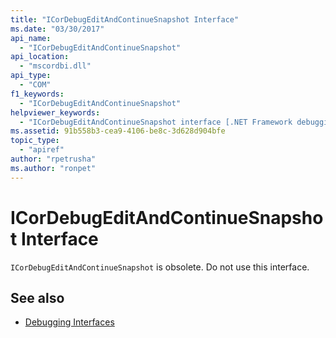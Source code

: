 ```yaml
---
title: "ICorDebugEditAndContinueSnapshot Interface"
ms.date: "03/30/2017"
api_name: 
  - "ICorDebugEditAndContinueSnapshot"
api_location: 
  - "mscordbi.dll"
api_type: 
  - "COM"
f1_keywords: 
  - "ICorDebugEditAndContinueSnapshot"
helpviewer_keywords: 
  - "ICorDebugEditAndContinueSnapshot interface [.NET Framework debugging]"
ms.assetid: 91b558b3-cea9-4106-be8c-3d628d904bfe
topic_type: 
  - "apiref"
author: "rpetrusha"
ms.author: "ronpet"
---
```

# ICorDebugEditAndContinueSnapshot Interface

`ICorDebugEditAndContinueSnapshot` is obsolete. Do not use this interface.  
  
## See also
- [Debugging Interfaces](../../../../docs/framework/unmanaged-api/debugging/debugging-interfaces.md)
